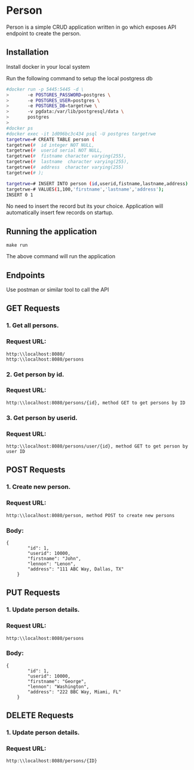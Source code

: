 
# Person

Person is a simple CRUD application written in go which exposes API endpoint to create the person.

## Installation

Install docker in your local system

Run the following command to setup the local postgress db

```bash
#docker run -p 5445:5445 -d \
>       -e POSTGRES_PASSWORD=postgres \
>       -e POSTGRES_USER=postgres \
>       -e POSTGRES_DB=targetrwe \
>       -v pgdata:/var/lib/postgresql/data \
>       postgres
>
#docker ps
#docker exec -it 1d096bc3c434 psql -U postgres targetrwe
targetrwe=# CREATE TABLE person (
targetrwe(#  id integer NOT NULL,
targetrwe(#  userid serial NOT NULL,
targetrwe(#  fistname character varying(255),
targetrwe(#  lastname  character varying(255),
targetrwe(#  address  character varying(255)
targetrwe(# );

targetrwe=# INSERT INTO person (id,userid,fistname,lastname,address)
targetrwe-# VALUES(1,100,'firstname','lastname','address');
INSERT 0 1
```
No need to insert the record but its your choice. Application will automatically insert few records on startup.

## Running the application

```
make run 
```

The above command will run the application

## Endpoints
Use postman or similar tool to call the API

## GET Requests

### 1. Get all persons.
###       Request URL:
```
http:\\localhost:8080/
http:\\localhost:8080/persons
```

### 2. Get person by id.
###       Request URL:
```
http:\\localhost:8080/persons/{id}, method GET to get persons by ID
```

### 3. Get person by userid.
###       Request URL:
```
http:\\localhost:8080/persons/user/{id}, method GET to get person by user ID
```


## POST Requests

### 1. Create new person.
###       Request URL:
```
http:\\localhost:8080/person, method POST to create new persons
```
###       Body:
```
{
        "id": 1,
        "userid": 10000,
        "firstname": "John",
        "lennon": "Lenon",
        "address": "111 ABC Way, Dallas, TX"
    }
```


## PUT Requests

### 1. Update person details.
###       Request URL:
```
http:\\localhost:8080/persons
```
###       Body:
```
{
        "id": 1,
        "userid": 10000,
        "firstname": "George",
        "lennon": "Washington",
        "address": "222 BBC Way, Miami, FL"
    }
```


## DELETE Requests

### 1. Update person details.
###       Request URL:
```
http:\\localhost:8080/persons/{ID}
```